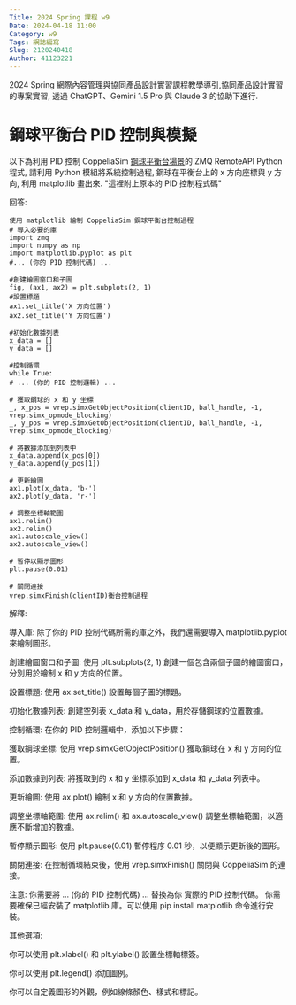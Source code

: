 ```yaml
---
Title: 2024 Spring 課程 w9
Date: 2024-04-18 11:00
Category: w9
Tags: 網誌編寫
Slug: 2120240418
Author: 41123221
---
```


2024 Spring 網際內容管理與協同產品設計實習課程教學導引,協同產品設計實習的專案實習, 透過 ChatGPT、Gemini 1.5 Pro 與 Claude 3 的協助下進行.

<!-- PELICAN_END_SUMMARY -->

# 鋼球平衡台 PID 控制與模擬
以下為利用 PID 控制 CoppeliaSim <a href="http://229.cycu.org/ball_beam_balancing_PID_control_coppeliasim_1d_and_2d.7z">鋼球平衡台場景</a>的 ZMQ RemoteAPI Python 程式, 請利用 Python 模組將系統控制過程, 鋼球在平衡台上的 x 方向座標與 y 方向, 利用 matplotlib 畫出來. "這裡附上原本的 PID 控制程式碼"

回答:


    
    使用 matplotlib 繪制 CoppeliaSim 鋼球平衡台控制過程
    # 導入必要的庫
    import zmq
    import numpy as np
    import matplotlib.pyplot as plt
    #... (你的 PID 控制代碼) ...

    #創建繪圖窗口和子圖
    fig, (ax1, ax2) = plt.subplots(2, 1)
    #設置標題
    ax1.set_title('X 方向位置')
    ax2.set_title('Y 方向位置')

    #初始化數據列表
    x_data = []
    y_data = []

    #控制循環
    while True:
    # ... (你的 PID 控制邏輯) ...

    # 獲取鋼球的 x 和 y 坐標
    _, x_pos = vrep.simxGetObjectPosition(clientID, ball_handle, -1, vrep.simx_opmode_blocking)
    _, y_pos = vrep.simxGetObjectPosition(clientID, ball_handle, -1, vrep.simx_opmode_blocking)

    # 將數據添加到列表中
    x_data.append(x_pos[0])
    y_data.append(y_pos[1])

    # 更新繪圖
    ax1.plot(x_data, 'b-')
    ax2.plot(y_data, 'r-')

    # 調整坐標軸範圍
    ax1.relim()
    ax2.relim()
    ax1.autoscale_view()
    ax2.autoscale_view()

    # 暫停以顯示圖形
    plt.pause(0.01)

    # 關閉連接
    vrep.simxFinish(clientID)衡台控制過程

解釋:

導入庫: 除了你的 PID 控制代碼所需的庫之外，我們還需要導入 matplotlib.pyplot 來繪制圖形。

創建繪圖窗口和子圖: 使用 plt.subplots(2, 1) 創建一個包含兩個子圖的繪圖窗口，分別用於繪制 x 和 y 方向的位置。

設置標題: 使用 ax.set_title() 設置每個子圖的標題。

初始化數據列表: 創建空列表 x_data 和 y_data，用於存儲鋼球的位置數據。

控制循環: 在你的 PID 控制邏輯中，添加以下步驟：

獲取鋼球坐標: 
使用 vrep.simxGetObjectPosition() 獲取鋼球在 x 和 y 方向的位置。

添加數據到列表: 將獲取到的 x 和 y 坐標添加到 x_data 和 y_data 列表中。

更新繪圖: 使用 ax.plot() 繪制 x 和 y 方向的位置數據。

調整坐標軸範圍: 使用 ax.relim() 和 ax.autoscale_view() 調整坐標軸範圍，以適應不斷增加的數據。

暫停顯示圖形: 使用 plt.pause(0.01) 暫停程序 0.01 秒，以便顯示更新後的圖形。

關閉連接: 在控制循環結束後，使用 vrep.simxFinish() 關閉與 CoppeliaSim 的連接。

注意:
你需要將 ... (你的 PID 控制代碼) ... 替換為你
實際的 PID 控制代碼。
你需要確保已經安裝了 matplotlib 庫。可以使用 pip install matplotlib 命令進行安裝。

其他選項:

你可以使用 plt.xlabel() 和 plt.ylabel() 設置坐標軸標簽。

你可以使用 plt.legend() 添加圖例。

你可以自定義圖形的外觀，例如線條顏色、樣式和標記。